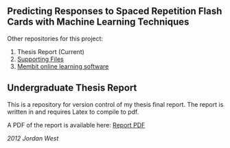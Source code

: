 Predicting Responses to Spaced Repetition Flash Cards with Machine Learning Techniques
-----------------------

Other repositories for this project:
1.  Thesis Report (Current)
2.  [Supporting Files](http://www.github.com/jordwest/thesis)
3.  [Membit online learning software](http://www.github.com/jordwest/membit)


Undergraduate Thesis Report
-------------------------

This is a repository for version control of my thesis final report.
The report is written in and requires Latex to compile to pdf.

A PDF of the report is available here: [Report PDF](http://www.github.com/jordwest/thesis_report/report.pdf)

*2012 Jordan West*

